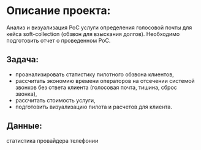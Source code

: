 # Описание проекта:

Анализ и визуализация PoC услуги определения голосовой почты для кейса soft-collection (обзвон для взыскания долгов). 
Необходимо подготовить отчет о проведенном PoC.

## Задача:
- проанализировать статистику пилотного обзвона клиентов, 
- рассчитать экономию времени операторов на отсечении системой звонков без ответа клиента (голосовая почта, тишина, сброс звонка),
- рассчитать стоимость услуги,
- подготовить визуализацию пилота и расчетов для клиента.

## Данные:
статистика провайдера телефонии
